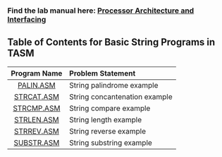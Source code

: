 ### Find the lab manual here: [Processor Architecture and Interfacing](../PIL.pdf)

## Table of Contents for Basic String Programs in TASM


| Program Name                     | Problem Statement                    |
| :-----------------------------:  | :--------------------------------    |
|[PALIN.ASM](String/PALIN.ASM)|String palindrome example|
|[STRCAT.ASM](String/STRCAT.ASM)|String concantenation example|
|[STRCMP.ASM](String/STRCMP.ASM)|String compare example|
|[STRLEN.ASM](String/STRLEN.ASM)|String length example|
|[STRREV.ASM](String/STRREV.ASM)|String reverse example|
|[SUBSTR.ASM](String/SUBSTR.ASM)|String substring example|